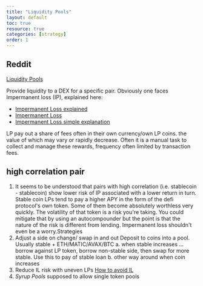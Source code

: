 ```yaml
---
title: "Liquidity Pools"
layout: default
toc: true
resource: true
categories: [strategy]
order: 1
---
```

## Reddit
[Liquidity Pools](https://www.reddit.com/r/CryptoCurrency/comments/mfk2oi/defi_explained_liquidity_pools/ "Source on  reddit")

Provide liquidity to a DEX for a specific pair. Obviously one faces Impermanent loss (IP), explained here:
* [Impermanent Loss explained](https://finematics.com/impermanent-loss-explained/)
* [Impermanent Loss](https://3commas.io/academy/articles/impermanent-loss-explained)
* [Impermanent Loss simple explanation](https://3commas.io/academy/articles/impermanent-loss-explained)

LP pay out a share of fees often in their own currency/own LP coins.  the value of which may vary or rapidly decrease. Often it is a manual task to collect and manage these rewards, frequency often limited by transaction fees.

##  high correlation pair
1. It seems to be understood that pairs with high correlation (i.e. stablecoin - stablecoin) show lower risk of IP associated with a lower return in turn.
Stable coin LPs tend to pay a higher APY in the form of the defi protocol's own token. Some of them become absolutely worthless very quickly. The volatility of that token is a risk you're taking. You could mitigate that by using an autocompounder but the point is that the nature of the risk is different from lending. Impermanent loss shouldn't even be a worry.Strategies
2. Adjust a side on change/ swap in and out
Deposit to coins into a pool. Usually stable + ETH/MATIC/AVAX/BTC
  a. when stable increases … borrow against LP token, borrow non-stable side, then swap for more stable. Use this to pay of stable loan
  b. other way around when coin increases
3. Reduce IL risk with uneven LPs
  [How to avoid IL](https://newsletter.banklesshq.com/p/how-to-avoid-impermanent-loss)
4. *Syrup Pools*
    supposed to allow single token pools
